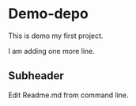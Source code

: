 # Demo-depo
This is demo my first project.

I am adding one more line.

## Subheader
Edit Readme.md from command line.
